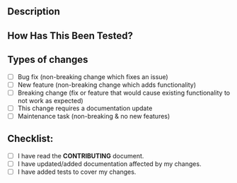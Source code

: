 <!-- This is adapted from github.com/imba/imba -->

<!-- Provide a general summary of your changes in the Title above -->

## Description

<!-- Describe your changes in detail -->

<!-- Why is this change required? What problem does it solve? -->

<!-- If it fixes an open issue, please link to the issue here. -->

## How Has This Been Tested?

<!-- Please describe in detail how you tested your changes. -->

<!-- Include details of your testing environment, tests ran to see how -->

## Types of changes

<!-- What types of changes does your code introduce? Put an `x` in all the boxes that apply: -->

- [ ] Bug fix (non-breaking change which fixes an issue)
- [ ] New feature (non-breaking change which adds functionality)
- [ ] Breaking change (fix or feature that would cause existing functionality to not work as expected)
- [ ] This change requires a documentation update
- [ ] Maintenance task (non-breaking & no new features)  

## Checklist:

<!-- Go over all the following points, and put an `x` in all the boxes that apply. -->

<!-- If you're unsure about any of these, don't hesitate to ask. We're here to help! -->

- [ ] I have read the **CONTRIBUTING** document.
- [ ] I have updated/added documentation affected by my changes.
- [ ] I have added tests to cover my changes.
